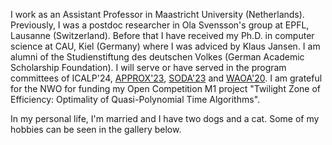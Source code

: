 I work as an Assistant Professor in Maastricht University (Netherlands).
Previously, I was a postdoc researcher in Ola Svensson's group at EPFL, Lausanne (Switzerland).
Before that I have received my Ph.D. in computer science at CAU, Kiel (Germany) where I was
adviced by Klaus Jansen. I am alumni of the Studienstiftung des deutschen Volkes (German Academic Scholarship Foundation).
I will serve or have served in the program committees of ICALP'24, [APPROX'23](https://approxconference.wordpress.com/), [SODA'23](https://www.siam.org/conferences/cm/conference/soda23) and [WAOA'20](http://algo2020.di.unipi.it/WAOA2020/).
I am grateful for the NWO for funding my Open Competition M1 project "Twilight Zone of Efficiency: Optimality of Quasi-Polynomial Time Algorithms".

In my personal life, I'm married and I have two dogs and a cat. Some of my hobbies can be seen in the gallery below.
